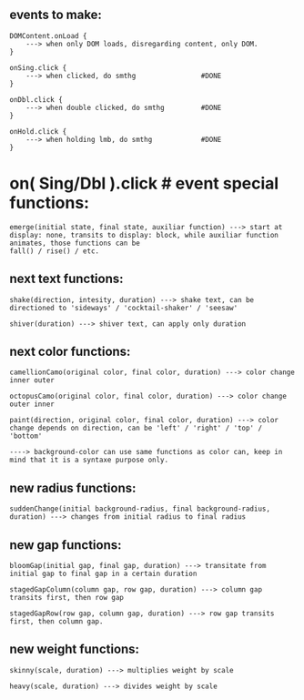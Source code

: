 ## events to make:

    DOMContent.onLoad {
        ---> when only DOM loads, disregarding content, only DOM.
    }

    onSing.click {
        ---> when clicked, do smthg                #DONE
    }

    onDbl.click {
        ---> when double clicked, do smthg         #DONE
    }

    onHold.click {
        ---> when holding lmb, do smthg            #DONE
    }


# on( Sing/Dbl ).click # event special functions:

    emerge(initial state, final state, auxiliar function) ---> start at display: none, transits to display: block, while auxiliar function animates, those functions can be 
    fall() / rise() / etc.



## next text functions: 

    shake(direction, intesity, duration) ---> shake text, can be directioned to 'sideways' / 'cocktail-shaker' / 'seesaw'

    shiver(duration) ---> shiver text, can apply only duration



## next color functions:

    camellionCamo(original color, final color, duration) ---> color change inner outer 

    octopusCamo(original color, final color, duration) ---> color change outer inner

    paint(direction, original color, final color, duration) ---> color change depends on direction, can be 'left' / 'right' / 'top' / 'bottom'

    ----> background-color can use same functions as color can, keep in mind that it is a syntaxe purpose only.



## new radius functions:

    suddenChange(initial background-radius, final background-radius, duration) ---> changes from initial radius to final radius



## new gap functions: 

    bloomGap(initial gap, final gap, duration) ---> transitate from initial gap to final gap in a certain duration

    stagedGapColumn(column gap, row gap, duration) ---> column gap transits first, then row gap 

    stagedGapRow(row gap, column gap, duration) ---> row gap transits first, then column gap.



## new weight functions:

    skinny(scale, duration) ---> multiplies weight by scale 

    heavy(scale, duration) ---> divides weight by scale
